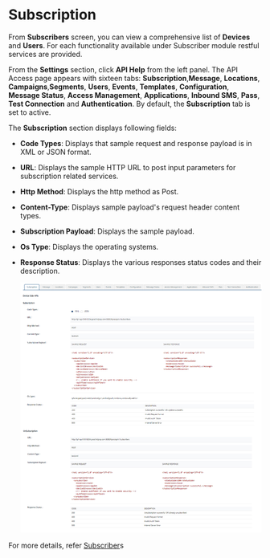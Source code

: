                            

Subscription
============

From **Subscribers** screen, you can view a comprehensive list of **Devices** and **Users**. For each functionality available under Subscriber module restful services are provided.

From the **Settings** section, click **API Help** from the left panel. The API Access page appears with sixteen tabs: **Subscription**,**Message**, **Locations**, **Campaigns**,**Segments**, **Users**, **Events**, **Templates**, **Configuration**, **Message Status**, **Access Management**, **Applications**, **Inbound SMS**, **Pass**, **Test Connection** and **Authentication**. By default, the **Subscription** tab is set to active.

The **Subscription** section displays following fields:

*   **Code Types**: Displays that sample request and response payload is in XML or JSON format.
*   **URL**: Displays the sample HTTP URL to post input parameters for subscription related services.
*   **Http Method**: Displays the http method as Post.
*   **Content-Type**: Displays sample payload's request header content types.
*   **Subscription Payload**: Displays the sample payload.
    
*   **Os Type**: Displays the operating systems.
*   **Response Status**: Displays the various responses status codes and their description.
    
    ![](../Resources/Images/Settings/API_Help/subscriptionpage_453x733.png)
    

For more details, refer [Subscriber](../../../../Foundry/vms_messaging_apis/Content/REST_API_Subscribers/Subscription.md)s
